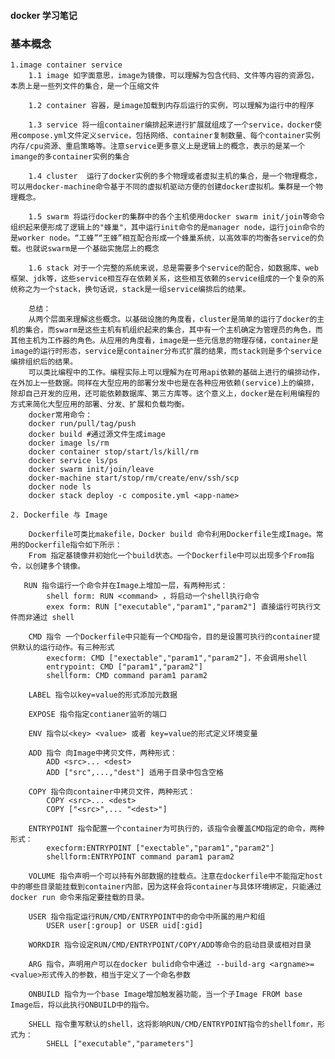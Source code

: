 #### docker 学习笔记 ####
### 基本概念 ###
    1.image container service
        1.1 image 如字面意思，image为镜像，可以理解为包含代码、文件等内容的资源包，本质上是一些列文件的集合，是一个压缩文件
        
        1.2 container 容器，是image加载到内存后运行的实例，可以理解为运行中的程序

        1.3 service 将一组container编排起来进行扩展就组成了一个service，docker使用compose.yml文件定义service，包括网络、container复制数量、每个container实例内存/cpu资源、重启策略等。注意service更多意义上是逻辑上的概念，表示的是某一个imange的多container实例的集合
             
        1.4 cluster  运行了docker实例的多个物理或者虚拟主机的集合，是一个物理概念，可以用docker-machine命令基于不同的虚拟机驱动方便的创建docker虚拟机。集群是一个物理概念。
            
        1.5 swarm 将运行docker的集群中的各个主机使用docker swarm init/join等命令组织起来便形成了逻辑上的"蜂巢"，其中运行init命令的是manager node，运行join命令的是worker node。“工蜂”“王蜂”相互配合形成一个蜂巢系统，以高效率的均衡各service的负载。也就说swarm是一个基础实施层上的概念

        1.6 stack 对于一个完整的系统来说，总是需要多个service的配合，如数据库、web框架、jdk等，这些service相互存在依赖关系，这些相互依赖的service组成的一个复杂的系统称之为一个stack，换句话说，stack是一组service编排后的结果。

        总结：
        从两个层面来理解这些概念。以基础设施的角度看，cluster是简单的运行了docker的主机的集合，而swarm是这些主机有机组织起来的集合，其中有一个主机确定为管理员的角色，而其他主机为工作器的角色。从应用的角度看，image是一些元信息的物理存储，container是image的运行时形态，service是container分布式扩展的结果，而stack则是多个service编排组织后的结果。
        可以类比编程中的工作。编程实际上可以理解为在可用api依赖的基础上进行的编排动作，在外加上一些数据。同样在大型应用的部署分发中也是在各种应用依赖(service)上的编排，除却自己开发的应用，还可能依赖数据库、第三方库等。这个意义上，docker是在利用编程的方式来简化大型应用的部署、分发、扩展和负载均衡。
        docker常用命令：
        docker run/pull/tag/push
        docker build #通过源文件生成image
        docker image ls/rm
        docker container stop/start/ls/kill/rm
        docker service ls/ps
        docker swarm init/join/leave
        docker-machine start/stop/rm/create/env/ssh/scp
        docker node ls
        docker stack deploy -c composite.yml <app-name>
    
    2. Dockerfile 与 Image
        
        Dockerfile可类比makefile，Docker build 命令利用Dockerfile生成Image。常用的Dockerfile指令如下所示：
        From 指定基镜像并初始化一个build状态。一个Dockerfile中可以出现多个From指令，以创建多个镜像。
       
       RUN 指令运行一个命令并在Image上增加一层，有两种形式：
            shell form: RUN <command> ，将启动一个shell执行命令
            exex form: RUN ["executable","param1","param2"] 直接运行可执行文件而非通过 shell

        CMD 指令 一个Dockerfile中只能有一个CMD指令，目的是设置可执行的container提供默认的运行动作。有三种形式
            execform: CMD ["exectable","param1","param2"]，不会调用shell
            entrypoint: CMD ["param1","param2"]
            shellform: CMD command param1 param2
        
        LABEL 指令以key=value的形式添加元数据

        EXPOSE 指令指定contianer监听的端口

        ENV 指令以<key> <value> 或者 key=value的形式定义环境变量

        ADD 指令 向Image中拷贝文件，两种形式：
            ADD <src>... <dest>
            ADD ["src",...,"dest"] 适用于目录中包含空格

        COPY 指令向container中拷贝文件，两种形式：
            COPY <src>... <dest>
            COPY ["<src>",... "<dest>"]
        
        ENTRYPOINT 指令配置一个container为可执行的，该指令会覆盖CMD指定的命令，两种形式：
            execform:ENTRYPOINT ["exectable","param1","param2"]
            shellform:ENTRYPOINT command param1 param2
        
        VOLUME 指令声明一个可以持有外部数据的挂载点。注意在dockerfile中不能指定host中的哪些目录能挂载到container内部，因为这样会将container与具体环境绑定，只能通过docker run 命令来指定要挂载的目录。

        USER 指令指定运行RUN/CMD/ENTRYPOINT中的命令中所属的用户和组
            USER user[:group] or USER uid[:gid]

        WORKDIR 指令设定RUN/CMD/ENTRYPOINT/COPY/ADD等命令的启动目录或相对目录
        
        ARG 指令，声明用户可以在docker bulid命令中通过 --build-arg <argname>=<value>形式传入的参数，相当于定义了一个命名参数

        ONBUILD 指令为一个base Image增加触发器功能，当一个子Image FROM base Image后，将以此执行ONBUILD中的指令。

        SHELL 指令重写默认的shell，这将影响RUN/CMD/ENTRYPOINT指令的shellfomr，形式为：
            SHELL ["executable","parameters"]
